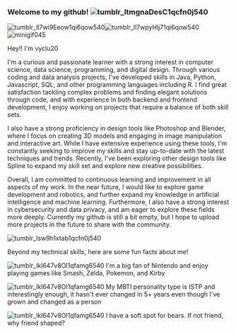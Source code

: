 ### Welcome to my github! ![tumblr_ltmgnaDesC1qcfn0j540](https://user-images.githubusercontent.com/115472181/230768660-f60cbaf5-c34e-4608-a055-29ec9104a40d.gif)


![tumblr_ll7wi9Eeow1qi6qow540](https://user-images.githubusercontent.com/115472181/230773236-e28ae9a2-3952-4796-9da4-42a87a997a6a.gif)![tumblr_ll7wpyHlj71qi6qow540](https://user-images.githubusercontent.com/115472181/230773238-2b5b4fca-8d44-4f49-b11b-0835fa828084.gif)![minigif045](https://user-images.githubusercontent.com/115472181/230773453-9dd40310-a828-4552-9ffd-bfd827b092f0.gif)


Hey!! I'm vyclu20

I'm a curious and passionate learner with a strong interest in computer science, data science, programming, and digital design. Through various coding and data analysis projects, I've developed skills in Java, Python, Javascript, SQL, and other programming languages including R. I find great satisfaction tackling complex problems and finding elegant solutions through code, and with experience in both backend and frontend development, I enjoy working on projects that require a balance of both skill sets.

I also have a strong proficiency in design tools like Photoshop and Blender, where I focus on creating 3D models and engaging in image manipulation and interactive art. While I have extensive experience using these tools, I'm constantly seeking to improve my skills and stay up-to-date with the latest techniques and trends. Recently, I've been exploring other design tools like Spline to expand my skill set and explore new creative possibilities. 

Overall, I am committed to continuous learning and improvement in all aspects of my work. In the near future, I would like to explore game development and robotics, and further expand my knowledge in artificial intelligence and machine learning. Furthermore, I also have a strong interest in cybersecurity and data privacy, and am eager to explore these fields more deeply. Currently my github is still a bit empty, but I hope to upload more projects in the future to share with the community.

![tumblr_lsw9h1xtab1qcfn0j540](https://user-images.githubusercontent.com/115472181/230774346-700bfd73-b9f4-48af-82a0-8b4fea7e5216.gif)

Beyond my technical skills, here are some fun facts about me!

![tumblr_lkl647v8OI1qfamg6540](https://user-images.githubusercontent.com/115472181/230773877-33d97109-d7ac-40d2-9a3a-0624071ed0e2.gif) I'm a big fan of Nintendo and enjoy playing games like Smash, Zelda, Pokemon, and Kirby

![tumblr_lkl647v8OI1qfamg6540](https://user-images.githubusercontent.com/115472181/230773877-33d97109-d7ac-40d2-9a3a-0624071ed0e2.gif) My MBTI personality type is ISTP and interestingly enough, it hasn't ever changed in 5+ years even though I've grown and changed as a person

![tumblr_lkl647v8OI1qfamg6540](https://user-images.githubusercontent.com/115472181/230773877-33d97109-d7ac-40d2-9a3a-0624071ed0e2.gif) I have a soft spot for bears. If not friend, why friend shaped? 
